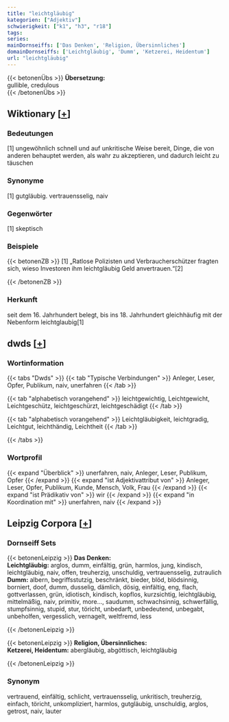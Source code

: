 ```yaml
---
title: "leichtgläubig"
kategorien: ["Adjektiv"]
schwierigkeit: ["k1", "h3", "r18"]
tags:
series:
mainDornseiffs: ['Das Denken', 'Religion, Übersinnliches']
domainDornseiffs: ['Leichtgläubig', 'Dumm', 'Ketzerei, Heidentum']
url: "leichtgläubig"
---
```


{{< betonenÜbs >}}
**Übersetzung:**  
gullible, credulous  
{{< /betonenÜbs >}}

## Wiktionary [[+](https://de.wiktionary.org/wiki/leichtgläubig)]

### Bedeutungen
[1] ungewöhnlich schnell und auf unkritische Weise bereit, Dinge, die von anderen behauptet werden, als wahr zu akzeptieren, und dadurch leicht zu täuschen  

### Synonyme
[1] gutgläubig. vertrauensselig, naiv  

### Gegenwörter
[1] skeptisch  

### Beispiele
{{< betonenZB >}}
[1] „Ratlose Polizisten und Verbraucherschützer fragten sich, wieso Investoren ihm leichtgläubig Geld anvertrauen.“[2]  

{{< /betonenZB >}}
### Herkunft
seit dem 16. Jahrhundert belegt, bis ins 18. Jahrhundert gleichhäufig mit der Nebenform leichtglaubig[1]  



## dwds [[+](https://www.dwds.de/wb/leichtgläubig)]

### Wortinformation
{{< tabs "Dwds" >}}
{{< tab "Typische Verbindungen" >}}
Anleger, Leser, Opfer, Publikum, naiv, unerfahren
{{< /tab >}}

{{< tab "alphabetisch vorangehend" >}}
leichtgewichtig, Leichtgewicht, Leichtgeschütz, leichtgeschürzt, leichtgeschädigt
{{< /tab >}}

{{< tab "alphabetisch vorangehend" >}}
Leichtgläubigkeit, leichtgradig, Leichtgut, leichthändig, Leichtheit
{{< /tab >}}

{{< /tabs >}}

### Wortprofil
{{< expand "Überblick" >}} unerfahren, naiv, Anleger, Leser, Publikum, Opfer {{< /expand >}}
{{< expand "ist Adjektivattribut von" >}} Anleger, Leser, Opfer, Publikum, Kunde, Mensch, Volk, Frau {{< /expand >}}
{{< expand "ist Prädikativ von" >}} wir {{< /expand >}}
{{< expand "in Koordination mit" >}} unerfahren, naiv {{< /expand >}}

## Leipzig Corpora [[+](https://corpora.uni-leipzig.de/en/res?word=leichtgläubig&corpusId=deu_newscrawl-public_2018)]

### Dornseiff Sets
{{< betonenLeipzig >}}
**Das Denken:**  
**Leichtgläubig:** arglos, dumm, einfältig, grün, harmlos, jung, kindisch, leichtgläubig, naiv, offen, treuherzig, unschuldig, vertrauensselig, zutraulich  
**Dumm:** albern, begriffsstutzig, beschränkt, bieder, blöd, blödsinnig, borniert, doof, dumm, dusselig, dämlich, dösig, einfältig, eng, flach, gottverlassen, grün, idiotisch, kindisch, kopflos, kurzsichtig, leichtgläubig, mittelmäßig, naiv, primitiv, more..., saudumm, schwachsinnig, schwerfällig, stumpfsinnig, stupid, stur, töricht, unbedarft, unbedeutend, unbegabt, unbeholfen, vergesslich, vernagelt, weltfremd, less  

{{< /betonenLeipzig >}}


{{< betonenLeipzig >}}
**Religion, Übersinnliches:**  
**Ketzerei, Heidentum:** abergläubig, abgöttisch, leichtgläubig  

{{< /betonenLeipzig >}}

### Synonym
vertrauend, einfältig, schlicht, vertrauensselig, unkritisch, treuherzig, einfach, töricht, unkompliziert, harmlos, gutgläubig, unschuldig, arglos, getrost, naiv, lauter

